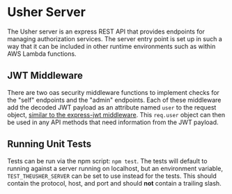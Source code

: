 # Usher Server

The Usher server is an express REST API that provides endpoints for managing authorization services. The server entry point is set up in such a way that it can be included in other runtime environments such as within AWS Lambda functions.

## JWT Middleware

There are two oas security middleware functions to implement checks for the "self" endpoints and the "admin" endpoints. Each of these middleware add the decoded JWT payload as an attribute named `user` to the request object, [similar to the express-jwt middleware](https://github.com/auth0/express-jwt#retrieving-the-decoded-payload). This `req.user` object can then be used in any API methods that need information from the JWT payload.

## Running Unit Tests

Tests can be run via the npm script:  `npm test`. The tests will default to running against a server running on localhost, but an environment variable, `TEST_THEUSHER_SERVER` can be set to use instead for the tests. This should contain the protocol, host, and port and should **not** contain a trailing slash.
